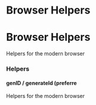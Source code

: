 # Browser Helpers

# Browser Helpers

Helpers for the modern browser

### Helpers

#### genID / generateId (preferre

Helpers for the modern browser
